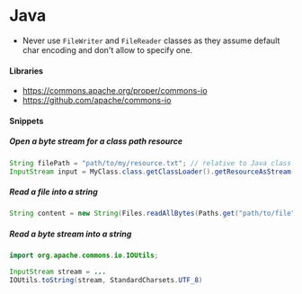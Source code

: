 # Java
- Never use `FileWriter` and `FileReader` classes as they assume default char encoding and don't allow to specify one.

#### Libraries
- https://commons.apache.org/proper/commons-io
- https://github.com/apache/commons-io

#### Snippets

##### Open a byte stream for a class path resource

```java
String filePath = "path/to/my/resource.txt"; // relative to Java class path
InputStream input = MyClass.class.getClassLoader().getResourceAsStream(filePath);
```

##### Read a file into a string

```java
String content = new String(Files.readAllBytes(Paths.get("path/to/file"), StandardCharsets.UTF_8));
```

##### Read a byte stream into a string
```java
import org.apache.commons.io.IOUtils;

InputStream stream = ...
IOUtils.toString(stream, StandardCharsets.UTF_8)
```


